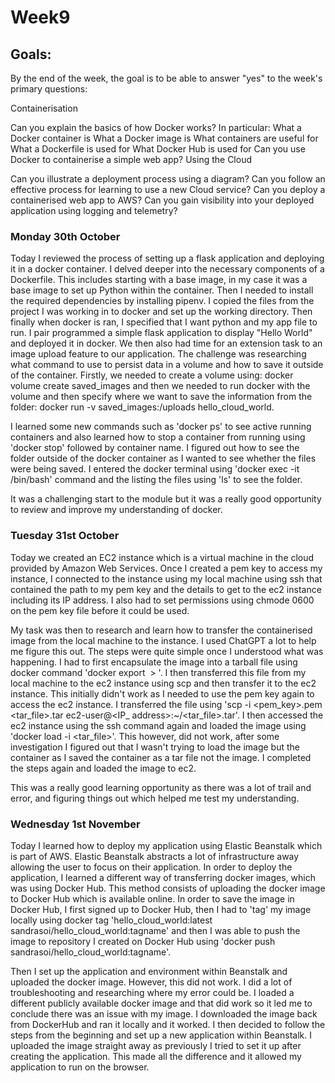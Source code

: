 <h1>Week9</h1>

<h2>Goals:</h2>

By the end of the week, the goal is to be able to answer "yes" to the week's primary questions:

Containerisation

Can you explain the basics of how Docker works? In particular:
What a Docker container is
What a Docker image is
What containers are useful for
What a Dockerfile is used for
What Docker Hub is used for
Can you use Docker to containerise a simple web app?
Using the Cloud

Can you illustrate a deployment process using a diagram?
Can you follow an effective process for learning to use a new Cloud service?
Can you deploy a containerised web app to AWS?
Can you gain visibility into your deployed application using logging and telemetry?

<h3>Monday 30th October</h3>
Today I reviewed the process of setting up a flask application and deploying it in a docker container. I delved deeper into the necessary components of a Dockerfile. This includes starting with a base image, in my case it was a base image to set up Python within the container. Then I needed to install the required dependencies by installing pipenv. I copied the files from the project I was working in to docker and set up the working directory. Then finally when docker is ran, I specified that I want python and my app file to run. I pair programmed a simple flask application to display "Hello World" and deployed it in docker. We then also had time for an extension task to an image upload feature to our application. The challenge was researching what command to use to persist data in a volume and how to save it outside of the container. Firstly, we needed to create a volume using: docker volume create saved_images and then we needed to run docker with the volume and then specify where we want to save the information from the folder: docker run -v saved_images:/uploads hello_cloud_world.

I learned some new commands such as 'docker ps' to see active running containers and also learned how to stop a container from running using 'docker stop' followed by container name. I figured out how to see the folder outside of the docker container as I wanted to see whether the files were being saved. I entered the docker terminal using 'docker exec -it <name of container> /bin/bash' command and the listing the files using 'ls' to see the folder. 

It was a challenging start to the module but it was a really good opportunity to review and improve my understanding of docker.

<h3>Tuesday 31st October</h3>

Today we created an EC2 instance which is a virtual machine in the cloud provided by Amazon Web Services. Once I created a pem key to access my instance, I connected to the instance using my local machine using ssh that contained the path to my pem key and the details to get to the ec2 instance including its IP address. 
I also had to set permissions using chmode 0600 on the pem key file before it could be used. 

My task was then to research and learn how to transfer the containerised image from the local machine to the instance. I used ChatGPT a lot to help me figure this out. The steps were quite simple once I understood what was happening. I had to first encapsulate the image into a tarball file using docker command 'docker export <image name>  > <name of tarball file>'. I then transferred this file from my local machine to the ec2 instance using scp and then transfer it to the ec2 instance. This initially didn't work as I needed to use the pem key again to access the ec2 instance. I transferred the file using 'scp -i <pem_key>.pem <tar_file>.tar ec2-user@<IP_ address>:~/<tar_file>.tar'. I then accessed the ec2 instance using the ssh command again and loaded the image using 'docker load -i <tar_file>'. This however, did not work, after some investigation I figured out that I wasn't trying to load the image but the container as I saved the container as a tar file not the image. I completed the steps again and loaded the image to ec2.

This was a really good learning opportunity as there was a lot of trail and error, and figuring things out which helped me test my understanding.

<h3>Wednesday 1st November</h3>

Today I learned how to deploy my application using Elastic Beanstalk which is part of AWS. Elastic Beanstalk abstracts a lot of infrastructure away allowing the user to focus on their application. In order to deploy the application, I learned a different way of transferring docker images, which was using Docker Hub. This method consists of uploading the docker image to Docker Hub which is available online. In order to save the image in Docker Hub, I first signed up to Docker Hub, then I had to 'tag' my image locally using docker tag 'hello_cloud_world:latest sandrasoi/hello_cloud_world:tagname' and then I was able to push the image to repository I created on Docker Hub using 'docker push sandrasoi/hello_cloud_world:tagname'. 

Then I set up the application and environment within Beanstalk and uploaded the docker image. However, this did not work. I did a lot of troubleshooting and researching where my error could be. I loaded a different publicly available docker image and that did work so it led me to conclude there was an issue with my image. I downloaded the image back from DockerHub and ran it locally and it worked. I then decided to follow the steps from the beginning and set up a new application within Beanstalk. I uploaded the image straight away as previously I tried to set it up after creating the application. This made all the difference and it allowed my application to run on the browser. 
